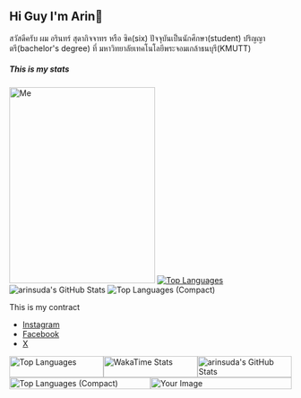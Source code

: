 ## Hi Guy I'm Arin👋
<p>สวัสดีครับ ผม อรินทร์ สุดากิจจาทร หรือ ซิค(six) ปัจจุบันเป็นนักศึกษา(student) ปริญญาตรี(bachelor's degree) ที่ มหาวิทยาลัยเทคโนโลยีพระจอมเกล้าธนบุรี(KMUTT)</p>

##### This is my stats
<span>
  <img src="https://github.com/arinsuda/arinsuda/blob/arinsuda/Client/25650728-1659102297577.jpg" alt="Me" width="260" height="350"/>
  <a href="https://github.com/anuraghazra/github-readme-stats">
    <img src="https://github-readme-stats.vercel.app/api/top-langs?username=arinsuda&layout=pie" alt="Top Languages" />
  </a>
</span>
  <img src="https://github-readme-stats.vercel.app/api?username=arinsuda&theme=nord&show_icons=true&hide_border=true&count_private=true" alt="arinsuda's GitHub Stats" />
  <img src="https://github-readme-stats.vercel.app/api/top-langs/?username=arinsuda&theme=nord&show_icons=true&hide_border=true&layout=compact" alt="Top Languages (Compact)" />

This is my contract
- [Instagram](https://www.instagram.com/sxxarxn/)
- [Facebook](https://www.facebook.com/Sixtiena16)
- [X](https://x.com/sixarin2002)
<span style="display: flex; flex-wrap: wrap; justify-content: space-between;">
  <span style="flex: 1; min-width: 30%;">
    <a href="https://github.com/anuraghazra/github-readme-stats">
      <img src="https://github-readme-stats.vercel.app/api/top-langs?username=arinsuda&layout=pie" alt="Top Languages" width="100%" />
    </a>
  </span>
  <span style="flex: 1; min-width: 30%;">
    <a href="https://github.com/anuraghazra/github-readme-stats">
      <img src="https://github-readme-stats.vercel.app/api/wakatime/?username=arinsuda&layout=compact-layout" alt="WakaTime Stats" width="100%" />
    </a>
  </span>
  <span style="flex: 1; min-width: 30%;">
    <img src="https://github-readme-stats.vercel.app/api?username=arinsuda&theme=nord&show_icons=true&hide_border=true&count_private=true" alt="arinsuda's GitHub Stats" width="100%" />
  </span>
  <span style="flex: 1; min-width: 30%;">
    <img src="https://github-readme-stats.vercel.app/api/top-langs/?username=arinsuda&theme=nord&show_icons=true&hide_border=true&layout=compact" alt="Top Languages (Compact)" width="100%" />
  </span>
  <span style="flex: 1; min-width: 30%;">
    <img src="https://your-image-host.com/path-to-your-image.jpg" alt="Your Image" width="100%" />
  </span>
</span>

